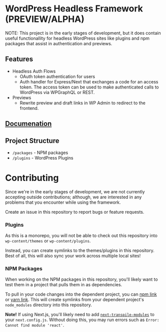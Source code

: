 # WordPress Headless Framework (PREVIEW/ALPHA)

NOTE: This project is in the early stages of development, but it does contain useful functionallity for headless WordPress sites like plugins and npm packages that assist in authentication and previews.

## Features

-   Headless Auth Flows
    -   OAuth token authentication for users
    -   Auth handler for Express/Next that exchanges a code for an access token. The access token can be used to make authenticated calls to WordPress via WPGraphQL or REST.
-   Previews
    -   Rewrite preview and draft links in WP Admin to redirect to the frontend.

## [Documenation](./docs/README.md)

## Project Structure

-   `/packages` - NPM packages
-   `/plugins` - WordPress Plugins

# Contributing

Since we're in the early stages of development, we are not currently accepting outside contributions; although, we are interested in any problems that you encounter while using the framework.

Create an issue in this repository to report bugs or feature requests.

### Plugins

As this is a monorepo, you will not be able to check out this repository into `wp-content/themes` or `wp-content/plugins`.

Instead, you can create symlinks to the themes/plugins in this repository. Best of all, this will also sync your work
across multiple local sites!

### NPM Packages

When working on the NPM packages in this repository, you'll likely want to test them in a project that pulls them in
as dependencies.

To pull in your code changes into the dependent project, you can [npm link](https://docs.npmjs.com/cli/v6/commands/npm-link)
or [yarn link](https://classic.yarnpkg.com/en/docs/cli/link/). This will create symlinks from your dependent project's
`node_modules` directory into this repository.

**Note!** If using Next.js, you'll likely need to add [`next-transpile-modules`](https://www.npmjs.com/package/next-transpile-modules)
to your `next.config.js`. Without doing this, you may run errors such as `Error: Cannot find module 'react'`.

